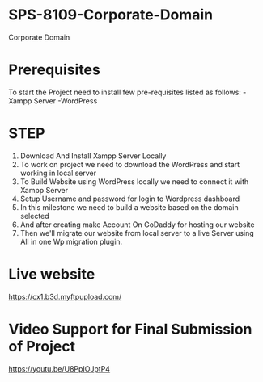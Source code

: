 # SPS-8109-Corporate-Domain
Corporate Domain
# Prerequisites
To start the Project need to install few pre-requisites listed as follows:
-Xampp Server
-WordPress 
# STEP
1. Download And Install Xampp Server Locally
2. To work on project we need to download the WordPress and start working in local server
3. To Build Website using WordPress locally we need to connect it with Xampp Server
4. Setup Username and password for login to Wordpress dashboard
5. In this milestone we need to build a website based on the domain selected
6. And after creating make Account On GoDaddy for hosting our website
7. Then we'll migrate our website from local server to a live Server using All in one Wp migration plugin.

# Live website
https://cx1.b3d.myftpupload.com/

# Video Support for Final Submission of Project
https://youtu.be/U8PpIOJptP4
